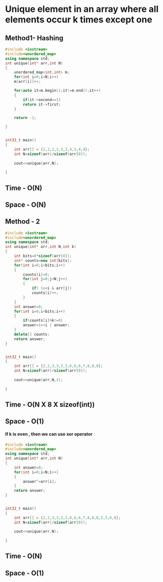 # Unique element in an array where all elements occur k times except one


## Method1- Hashing

```C++
#include <iostream>
#include<unordered_map>
using namespace std;
int unique(int* arr,int N)
{
    unordered_map<int,int> m;
    for(int i=0;i<N;i++)
    m[arr[i]]++;

    for(auto it=m.begin();it!=m.end();it++)
    {
        if(it->second==1)
        return it->first;
    }

    return -1;

}


int32_t main()
{
    int arr[] = {2,2,2,3,3,3,4,5,4,4};
    int N=sizeof(arr)/sizeof(arr[0]);
   
    cout<<unique(arr,N);
   
}
```

## Time - O(N)
## Space - O(N)

## Method - 2

```C++
#include <iostream>
#include<unordered_map>
using namespace std;
int unique(int* arr,int N,int k)
{
    int bits=8*sizeof(arr[0]);
    int* counts=new int[bits];
    for(int i=0;i<bits;i++)
    {
        counts[i]=0;
        for(int j=0;j<N;j++)
        {
            if( 1<<i & arr[j])
            counts[i]++;
        }
    }
    int answer=0;
    for(int i=0;i<bits;i++)
    {
        if(counts[i]%k!=0)
        answer=1<<i | answer;
    }
    delete[] counts;
    return answer;
}


int32_t main()
{
    int arr[] = {2,2,3,3,2,3,6,6,6,7,8,8,8};
    int N=sizeof(arr)/sizeof(arr[0]);
   
    cout<<unique(arr,N,3);
   
}

```


## Time - O(N X 8 X sizeof(int))
## Space - O(1)

#### If k is even , then we can use xor operator

```C++
#include <iostream>
#include<unordered_map>
using namespace std;
int unique(int* arr,int N)
{   
    int answer=0;
    for(int i=0;i<N;i++)
    {
        answer^=arr[i];
    }
    return answer;
}


int32_t main()
{
    int arr[] = {2,2,3,3,2,3,6,6,6,7,8,8,8,2,3,6,8};
    int N=sizeof(arr)/sizeof(arr[0]);
   
    cout<<unique(arr,N);
   
}

```
## Time - O(N)
## Space - O(1)